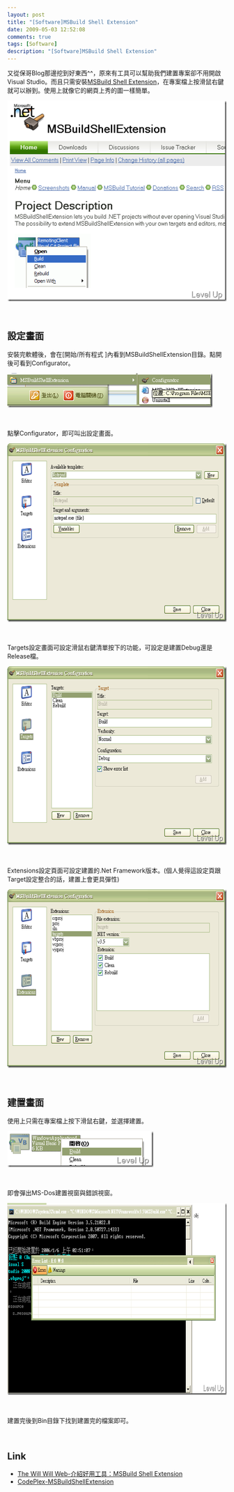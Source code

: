 ```yaml
---
layout: post
title: "[Software]MSBuild Shell Extension"
date: 2009-05-03 12:52:08
comments: true
tags: [Software]
description: "[Software]MSBuild Shell Extension"
---
```

<p>又從保哥Blog</a>那邊挖到好東西^^，原來有工具可以幫助我們建置專案卻不用開啟Visual Studio。而且只需安裝<a target="_blank" href="http://www.codeplex.com/msbuildshellex">MSBuild Shell Extension</a>，在專案檔上按滑鼠右鍵就可以辦到。使用上就像它的網頁上秀的圖一樣簡單。</p><p><a href="http://files.dotblogs.com.tw/larrynung/0905/MSBuildShellExtension_2277/image_2.png"><img style="border-right-width: 0px; border-top-width: 0px; border-bottom-width: 0px; border-left-width: 0px" border="0" alt="image" width="525" height="461" src="\images\posts\8275\image_thumb.png" /></a></p><p> </p><h2>設定畫面</h2><p>安裝完軟體後，會在[開始/所有程式 ]內看到MSBuildShellExtension目錄。點開後可看到Configurator。</p><p><a href="http://files.dotblogs.com.tw/larrynung/0905/MSBuildShellExtension_2277/image_4.png"><img style="border-bottom: 0px; border-left: 0px; border-top: 0px; border-right: 0px" border="0" alt="image" width="472" height="79" src="\images\posts\8275\image_thumb_1.png" /></a></p><p> </p><p>點擊Configurator，即可叫出設定畫面。</p><p><a href="http://files.dotblogs.com.tw/larrynung/0905/MSBuildShellExtension_2277/image_6.png"><img style="border-bottom: 0px; border-left: 0px; border-top: 0px; border-right: 0px" border="0" alt="image" width="617" height="410" src="\images\posts\8275\image_thumb_2.png" /></a></p><p> </p><p>Targets設定畫面可設定滑鼠右鍵清單按下的功能，可設定是建置Debug還是Release檔。</p><p><a href="http://files.dotblogs.com.tw/larrynung/0905/MSBuildShellExtension_2277/image_8.png"><img style="border-bottom: 0px; border-left: 0px; border-top: 0px; border-right: 0px" border="0" alt="image" width="617" height="410" src="\images\posts\8275\image_thumb_3.png" /></a></p><p> </p><p>Extensions設定頁面可設定建置的.Net Framework版本。(個人覺得這設定頁跟Target設定整合的話，建置上會更具彈性)</p><p><a href="http://files.dotblogs.com.tw/larrynung/0905/MSBuildShellExtension_2277/image_10.png"><img style="border-bottom: 0px; border-left: 0px; border-top: 0px; border-right: 0px" border="0" alt="image" width="617" height="410" src="\images\posts\8275\image_thumb_4.png" /></a></p><p> </p><h2>建置畫面</h2><p>使用上只需在專案檔上按下滑鼠右鍵，並選擇建置。</p><p><a href="http://files.dotblogs.com.tw/larrynung/0905/MSBuildShellExtension_2277/image_12.png"><img style="border-bottom: 0px; border-left: 0px; border-top: 0px; border-right: 0px" border="0" alt="image" width="336" height="83" src="\images\posts\8275\image_thumb_5.png" /></a></p><p> </p><p>即會彈出MS-Dos建置視窗與錯誤視窗。</p><p><a href="http://files.dotblogs.com.tw/larrynung/0905/MSBuildShellExtension_2277/image_14.png"><img style="border-bottom: 0px; border-left: 0px; border-top: 0px; border-right: 0px" border="0" alt="image" width="792" height="441" src="\images\posts\8275\image_thumb_6.png" /></a></p><p> </p><p>建置完後到Bin目錄下找到建置完的檔案即可。</p><p> </p><h2>Link</h2><ul><li><a target="_blank" href="http://blog.miniasp.com/post/2009/04/Useful-tools-MSBuild-Shell-Extension.aspx">The Will Will Web-介紹好用工具：MSBuild Shell Extension</a></li><li><a target="_blank" href="http://www.codeplex.com/msbuildshellex">CodePlex-MSBuildShellExtension</li></ul>